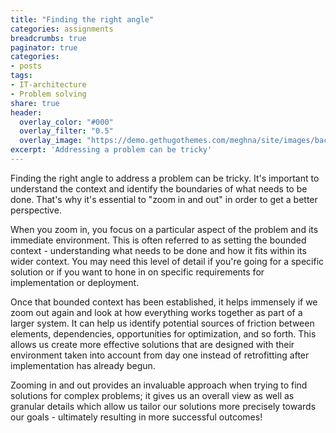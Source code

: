 ```yaml
---
title: "Finding the right angle"
categories: assignments
breadcrumbs: true
paginator: true
categories: 
- posts
tags:
- IT-architecture
- Problem solving
share: true
header:
  overlay_color: "#000"
  overlay_filter: "0.5"
  overlay_image: "https://demo.gethugothemes.com/meghna/site/images/backgrounds/hero-area.jpg"
excerpt: 'Addressing a problem can be tricky'
---
```


Finding the right angle to address a problem can be tricky. It's important to understand the context and identify the boundaries of what needs to be done. That's why it's essential to "zoom in and out" in order to get a better perspective.

When you zoom in, you focus on a particular aspect of the problem and its immediate environment. This is often referred to as setting the bounded context - understanding what needs to be done and how it fits within its wider context. You may need this level of detail if you're going for a specific solution or if you want to hone in on specific requirements for implementation or deployment. 

Once that bounded context has been established, it helps immensely if we zoom out again and look at how everything works together as part of a larger system. It can help us identify potential sources of friction between elements, dependencies, opportunities for optimization, and so forth. This allows us create more effective solutions that are designed with their environment taken into account from day one instead of retrofitting after implementation has already begun. 

Zooming in and out provides an invaluable approach when trying to find solutions for complex problems; it gives us an overall view as well as granular details which allow us tailor our solutions more precisely towards our goals - ultimately resulting in more successful outcomes!
